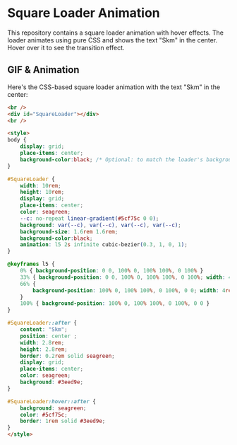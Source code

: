 # Square Loader Animation

This repository contains a square loader animation with hover effects. The loader animates using pure CSS and shows the text "Skm" in the center. Hover over it to see the transition effect.

## GIF & Animation

Here's the CSS-based square loader animation with the text "Skm" in the center:

```html
<br />
<div id="SquareLoader"></div>
<br />

<style>
body {
    display: grid;
    place-items: center;
    background-color:black; /* Optional: to match the loader's background color */
}

#SquareLoader {
    width: 10rem;
    height: 10rem;
    display: grid;
    place-items: center;
    color: seagreen;
    --c: no-repeat linear-gradient(#5cf75c 0 0);
    background: var(--c), var(--c), var(--c), var(--c);
    background-size: 1.6rem 1.6rem;
    background-color:black;
    animation: l5 2s infinite cubic-bezier(0.3, 1, 0, 1);
}

@keyframes l5 {
    0% { background-position: 0 0, 100% 0, 100% 100%, 0 100% }
    33% { background-position: 0 0, 100% 0, 100% 100%, 0 100%; width: 4rem; height: 4rem }
    66% {
        background-position: 100% 0, 100% 100%, 0 100%, 0 0; width: 4rem; height: 4rem;
    }
    100% { background-position: 100% 0, 100% 100%, 0 100%, 0 0 }
}

#SquareLoader::after {
    content: "Skm";
    position: center ;
    width: 2.8rem;
    height: 2.8rem;
    border: 0.2rem solid seagreen;
    display: grid;
    place-items: center;
    color: seagreen;
    background: #3eed9e;
}

#SquareLoader:hover::after {
    background: seagreen;
    color: #5cf75c;
    border: 1rem solid #3eed9e;
}
</style>
